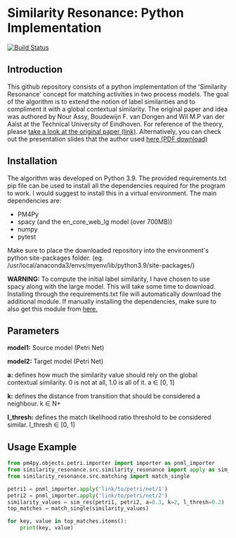 # Similarity Resonance: Python Implementation
[![Build Status](https://cloud.drone.io/api/badges/DerAndereJohannes/similarity_resonance/status.svg)](https://cloud.drone.io/DerAndereJohannes/similarity_resonance)
## Introduction
This github repository consists of a python implementation of the 'Similarity Resonance' concept for matching activities in two process models. The goal of the algorithm is to extend the notion of label similarities and to compliment it with a global contextual similarity. The original paper and idea was authored by Nour Assy, Boudewijn F. van Dongen and Wil M.P van der Aalst at the Technical University of Eindhoven. For reference of the theory, please [take a look at the original paper (link)](https://dl.acm.org/doi/10.1145/3167132.3167138). Alternatively, you can check out the presentation slides that the author used [here (PDF download)](https://pa.win.tue.nl/wp-content/uploads/2018/09/2017_assy-october.pdf)

## Installation
The algorithm was developed on Python 3.9. The provided requirements.txt pip file can be used to install all the dependencies required for the program to work. I would suggest to install this in a virtual environment. The main dependencies are:
- PM4Py
- spacy (and the en_core_web_lg model (over 700MB))
- numpy
- pytest

Make sure to place the downloaded repository into the environment's python site-packages folder. (eg. /usr/local/anaconda3/envs/myenv/lib/python3.9/site-packages/)

**WARNING:** To compute the initial label similarity, I have chosen to use spacy along with the large model. This will take some time to download. Installing through the requirements.txt file will automatically download the additional module. If manually installing the dependencies, make sure to also get this module from [here.](https://spacy.io/models/en)
## Parameters
**model1:** Source model (Petri Net)

**model2:** Target model (Petri Net)

**a:** defines how much the similarity value should rely on the global contextual similarity. 0 is not at all, 1.0 is all of it. a ∈ [0, 1]

**k:** defines the distance from transition that should be considered a neighbour.  k ∈ N+

**l_thresh:** defines the match likelihood ratio threshold to be considered similar. l_thresh ∈ [0, 1]
## Usage Example
```python
from pm4py.objects.petri.importer import importer as pnml_importer
from similarity_resonance.src.similarity_resonance import apply as sim_res
from similarity_resonance.src.matching import match_single

petri1 = pnml_importer.apply('link/to/petri/net/1')
petri2 = pnml_importer.apply('link/to/petri/net/2')
similarity_values = sim_res(petri1, petri2, a=0.3, k=2, l_thresh=0.2)
top_matches = match_single(similarity_values)

for key, value in top_matches.items():
    print(key, value)

```